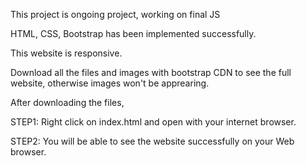This project is ongoing project, working on final JS

HTML, CSS, Bootstrap has been implemented successfully.

This website is responsive.

Download all the files and images with bootstrap CDN to see the full website, otherwise images won't be apprearing.

After downloading the files,

STEP1: Right click on index.html and open with your internet browser.

STEP2: You will be able to see the website successfully on your Web browser.

